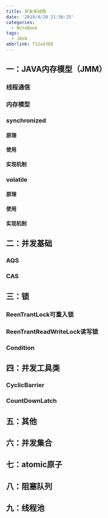 ```yaml
---
title: 并发多线程
date: '2019/4/20 21:56:25'
categories:
  - NoteBook
tags:
  - JAVA
abbrlink: f12ad388
---
```


## 一：JAVA内存模型（JMM）
### 线程通信
### 内存模型
<!-- more -->   
### synchronized
#### 原理
#### 使用
#### 实现机制
### volatile
#### 原理
#### 使用
#### 实现机制
##  二：并发基础
### AQS
### CAS
## 三：锁
### ReenTrantLock可重入锁
### ReenTrantReadWriteLock读写锁
### Condition
## 四：并发工具类
### CyclicBarrier
### CountDownLatch
## 五：其他
## 六：并发集合
## 七：atomic原子
## 八：阻塞队列
## 九：线程池
